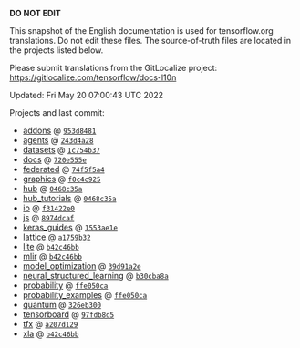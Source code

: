 __DO NOT EDIT__

This snapshot of the English documentation is used for tensorflow.org
translations. Do not edit these files. The source-of-truth files are located in
the projects listed below.

Please submit translations from the GitLocalize project: https://gitlocalize.com/tensorflow/docs-l10n

Updated: Fri May 20 07:00:43 UTC 2022

Projects and last commit:

- [addons](https://github.com/tensorflow/addons/tree/master/docs) @ <a href='https://github.com/tensorflow/addons/commit/953d84817a6f8a3973eed69a3505739c6fa5ff97'><code>953d8481</code></a>
- [agents](https://github.com/tensorflow/agents/tree/master/docs) @ <a href='https://github.com/tensorflow/agents/commit/243d4a28c7d57154490b07b9fc8ed57fa79a86fc'><code>243d4a28</code></a>
- [datasets](https://github.com/tensorflow/datasets/tree/master/docs) @ <a href='https://github.com/tensorflow/datasets/commit/1c754b378b460cc6a0e12829ba8737517b1764bf'><code>1c754b37</code></a>
- [docs](https://github.com/tensorflow/docs/tree/master/site/en) @ <a href='https://github.com/tensorflow/docs/commit/720e555e8cd219876b2deac1d4fbd67b9fc7de61'><code>720e555e</code></a>
- [federated](https://github.com/tensorflow/federated/tree/main/docs) @ <a href='https://github.com/tensorflow/federated/commit/74f5f5a4f916fe2da6c817ef671c4f1d50f9b5b3'><code>74f5f5a4</code></a>
- [graphics](https://github.com/tensorflow/graphics/tree/master/tensorflow_graphics/g3doc) @ <a href='https://github.com/tensorflow/graphics/commit/f0c4c9256c9b1a6a5337762d763e4910631c65c4'><code>f0c4c925</code></a>
- [hub](https://github.com/tensorflow/hub/tree/master/docs) @ <a href='https://github.com/tensorflow/hub/commit/0468c35ac62317850b53a9aba017dd560ea0f793'><code>0468c35a</code></a>
- [hub_tutorials](https://github.com/tensorflow/hub/tree/master/examples/colab) @ <a href='https://github.com/tensorflow/hub/commit/0468c35ac62317850b53a9aba017dd560ea0f793'><code>0468c35a</code></a>
- [io](https://github.com/tensorflow/io/tree/master/docs) @ <a href='https://github.com/tensorflow/io/commit/f31422e0eeb08e6336411009d316ff9d0d36edf1'><code>f31422e0</code></a>
- [js](https://github.com/tensorflow/tfjs-website/tree/master/docs) @ <a href='https://github.com/tensorflow/tfjs-website/commit/8974dcaf5b0ed12e2c463bd68297a40bb7ea2652'><code>8974dcaf</code></a>
- [keras_guides](https://github.com/tensorflow/docs/tree/snapshot-keras/site/en/guide/keras) @ <a href='https://github.com/tensorflow/docs/commit/1553ae1e4a149be71703e2ee60173b3d1e0e8c00'><code>1553ae1e</code></a>
- [lattice](https://github.com/tensorflow/lattice/tree/master/docs) @ <a href='https://github.com/tensorflow/lattice/commit/a1759b3243131cafca37d46b1977362dec8abee3'><code>a1759b32</code></a>
- [lite](https://github.com/tensorflow/tensorflow/tree/master/tensorflow/lite/g3doc) @ <a href='https://github.com/tensorflow/tensorflow/commit/b42c46bb76aa35e4c7bbf5ae8533b3d5166730a5'><code>b42c46bb</code></a>
- [mlir](https://github.com/tensorflow/tensorflow/tree/master/tensorflow/compiler/mlir/g3doc) @ <a href='https://github.com/tensorflow/tensorflow/commit/b42c46bb76aa35e4c7bbf5ae8533b3d5166730a5'><code>b42c46bb</code></a>
- [model_optimization](https://github.com/tensorflow/model-optimization/tree/master/tensorflow_model_optimization/g3doc) @ <a href='https://github.com/tensorflow/model-optimization/commit/39d91a2ee0c9395df6c217ce54e86c707910857c'><code>39d91a2e</code></a>
- [neural_structured_learning](https://github.com/tensorflow/neural-structured-learning/tree/master/g3doc) @ <a href='https://github.com/tensorflow/neural-structured-learning/commit/b30cba8a030236e28591c22b5d3f362cca83ee24'><code>b30cba8a</code></a>
- [probability](https://github.com/tensorflow/probability/tree/main/tensorflow_probability/g3doc) @ <a href='https://github.com/tensorflow/probability/commit/ffe050ca936dbe83c49a7f77f3be05a18d5f79e0'><code>ffe050ca</code></a>
- [probability_examples](https://github.com/tensorflow/probability/tree/main/tensorflow_probability/examples/jupyter_notebooks) @ <a href='https://github.com/tensorflow/probability/commit/ffe050ca936dbe83c49a7f77f3be05a18d5f79e0'><code>ffe050ca</code></a>
- [quantum](https://github.com/tensorflow/quantum/tree/master/docs) @ <a href='https://github.com/tensorflow/quantum/commit/326eb300d4a217f34f75cc8e0ff47bc5fc385803'><code>326eb300</code></a>
- [tensorboard](https://github.com/tensorflow/tensorboard/tree/master/docs) @ <a href='https://github.com/tensorflow/tensorboard/commit/97fdb8d5a79a6230759651dc9f682dddb6ea4cd0'><code>97fdb8d5</code></a>
- [tfx](https://github.com/tensorflow/tfx/tree/master/docs) @ <a href='https://github.com/tensorflow/tfx/commit/a207d129fd8e4c55133bdfae0715e9d9a4a12ac1'><code>a207d129</code></a>
- [xla](https://github.com/tensorflow/tensorflow/tree/master/tensorflow/compiler/xla/g3doc) @ <a href='https://github.com/tensorflow/tensorflow/commit/b42c46bb76aa35e4c7bbf5ae8533b3d5166730a5'><code>b42c46bb</code></a>


